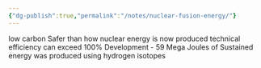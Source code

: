 ```yaml
---
{"dg-publish":true,"permalink":"/notes/nuclear-fusion-energy/"}
---
```


low carbon
Safer than how nuclear energy is now produced 
technical efficiency can exceed 100%
Development - 59 Mega Joules of Sustained energy was produced using hydrogen isotopes